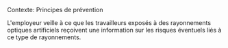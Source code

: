 Contexte: Principes de prévention

L'employeur veille à ce que les travailleurs exposés à des rayonnements optiques artificiels reçoivent une information sur les risques éventuels liés à ce type de rayonnements.